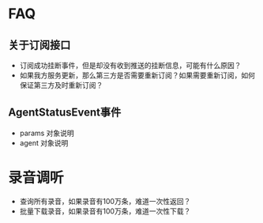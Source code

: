 # FAQ
## 关于订阅接口

- 订阅成功挂断事件，但是却没有收到推送的挂断信息，可能有什么原因？
- 如果我方服务更新，那么第三方是否需要重新订阅？如果需要重新订阅，如何保证第三方及时重新订阅？

## AgentStatusEvent事件
- params 对象说明
- agent 对象说明

# 录音调听
- 查询所有录音，如果录音有100万条，难道一次性返回？
- 批量下载录音，如果录音有100万条，难道一次性下载？

